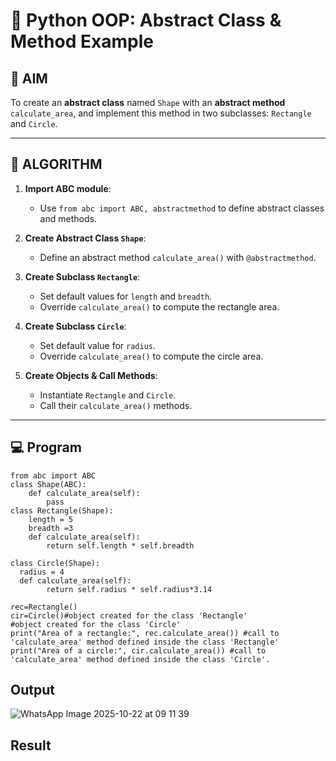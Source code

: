 # 🐍 Python OOP: Abstract Class & Method Example

## 🎯 AIM

To create an **abstract class** named `Shape` with an **abstract method** `calculate_area`, and implement this method in two subclasses: `Rectangle` and `Circle`.

---

## 🧠 ALGORITHM

1. **Import ABC module**:
   - Use `from abc import ABC, abstractmethod` to define abstract classes and methods.

2. **Create Abstract Class `Shape`**:
   - Define an abstract method `calculate_area()` with `@abstractmethod`.

3. **Create Subclass `Rectangle`**:
   - Set default values for `length` and `breadth`.
   - Override `calculate_area()` to compute the rectangle area.

4. **Create Subclass `Circle`**:
   - Set default value for `radius`.
   - Override `calculate_area()` to compute the circle area.

5. **Create Objects & Call Methods**:
   - Instantiate `Rectangle` and `Circle`.
   - Call their `calculate_area()` methods.

---

## 💻 Program
```
from abc import ABC
class Shape(ABC):
    def calculate_area(self):
        pass
class Rectangle(Shape):
    length = 5
    breadth =3 
    def calculate_area(self):
        return self.length * self.breadth

class Circle(Shape):
  radius = 4
  def calculate_area(self):
        return self.radius * self.radius*3.14

rec=Rectangle()
cir=Circle()#object created for the class 'Rectangle'
#object created for the class 'Circle'
print("Area of a rectangle:", rec.calculate_area()) #call to 'calculate_area' method defined inside the class 'Rectangle'
print("Area of a circle:", cir.calculate_area()) #call to 'calculate_area' method defined inside the class 'Circle'.
```
## Output
![WhatsApp Image 2025-10-22 at 09 11 39](https://github.com/user-attachments/assets/1b46501f-59a2-42cd-a07e-84f28598203b)


## Result
